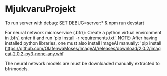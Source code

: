 # MjukvaruProjekt
To run server with debug:
SET DEBUG=server:* & npm run devstart

For neural network microservice (.bfr/):
Create a python virtual environment in .bfr/, enter it and run 'pip install -r requirements.txt'.
NOTE: After having installed python libraries, one must also install ImageAI manually:
'pip install https://github.com/OlafenwaMoses/ImageAI/releases/download/2.0.2/imageai-2.0.2-py3-none-any.whl'

The neural network models are must be downloaded manually extracted to bfr/models.